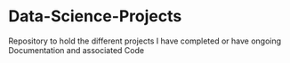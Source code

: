 # Data-Science-Projects
Repository to hold the different projects I have completed or have ongoing 
Documentation and associated Code
